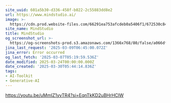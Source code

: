 ```yaml
---
site_uuid: 601a5b30-d336-458f-b022-2c55883dd8e2
url: https://www.mindstudio.ai/
image: >-
  https://cdn.prod.website-files.com/66291ea753afcdeb0a5406f1/672530c84cf86cc774b0d161_Getting%20Started%20with%20MindStudio%201.png
site_name: MindStudio
title: MindStudio
og_screenshot_url: >-
  https://og-screenshots-prod.s3.amazonaws.com/1366x768/80/false/a066df0370b87c348389a35b906473f8b3886088d08794cec0002160b35cad95.jpeg
jina_last_request: '2025-03-09T06:45:00.072Z'
jina_error: Error occurred
og_last_fetch: '2025-03-07T05:19:59.536Z'
date_modified: 2025-03-24T00:00:00.000Z
date_created: '2025-03-30T05:44:14.836Z'
tags:
- AI-Toolkit
- Generative-AI
---
```










https://youtu.be/uMmIZ1yvTR4?si=EqnTkKD2uBHrHClW
